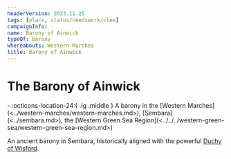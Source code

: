 ```yaml
---
headerVersion: 2023.11.25
tags: [place, status/needswork/clee]
campaignInfo:
name: Barony of Ainwick
typeOf: barony
whereabouts: Western Marches
title: Barony of Ainwick
---
```

# The Barony of Ainwick
<div class="grid cards ext-narrow-margin ext-one-column" markdown>
-    :octicons-location-24:{ .lg .middle } A barony in the [Western Marches](<../western-marches/western-marches.md>), [Sembara](<../sembara.md>), the [Western Green Sea Region](<../../../western-green-sea/western-green-sea-region.md>)  
</div>


An ancient barony in Sembara, historically aligned with the powerful [Duchy of Wisford](<../heartlands/duchy-of-wisford.md>).